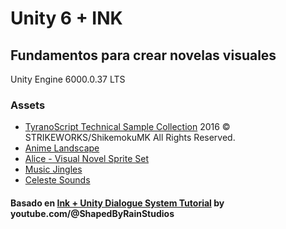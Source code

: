 # Unity 6 + INK
## Fundamentos para crear novelas visuales

Unity Engine 6000.0.37 LTS

### Assets

- [TyranoScript Technical Sample Collection](https://tyranobuilder.com/samples/tyranoscript-technical-samples) 2016 © STRIKEWORKS/ShikemokuMK All Rights Reserved.
- [Anime Landscape](https://animelandscape.blogspot.com/)
- [Alice - Visual Novel Sprite Set](https://aucrowne.itch.io/vn-alice)
- [Music Jingles](https://kenney.nl/assets/music-jingles)
- [Celeste Sounds](https://github.com/shapedbyrainstudios/ink-dialogue-system/tree/7-dialogue-audio-implemented/Assets/Sounds/celeste_sounds)


#### Basado en [Ink + Unity Dialogue System Tutorial](https://github.com/shapedbyrainstudios/ink-dialogue-system/tree/7-dialogue-audio-implemented) by youtube.com/@ShapedByRainStudios